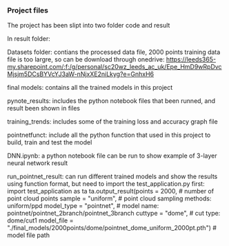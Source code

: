 ### Project files
The project has been slipt into two folder code and result

In result folder:

Datasets folder: contians the processed data file, 2000 points training data file is too largre, so can be download through onedrive: https://leeds365-my.sharepoint.com/:f:/g/personal/sc20wz_leeds_ac_uk/Epe_HmD9wRpDvcMjsjm5DCsBYVcYJ3aW-nNjxXE2niLkyg?e=GnhxH6

final models: contains all the trained models in this project

pynote_results: includes the python notebook files that been runned, and result been shown in files

training_trends: includes some of the training loss and accuracy graph file

pointnetfunct: include all the python function that used in this project to build, train and test the model

DNN.ipynb: a python notebook file can be run to show example of 3-layer neural network result

run_pointnet_result: can run different trained models and show the results using function format, but need to import the test_application.py first: import test_application as ta ta.output_result(points = 2000, # number of point cloud points sample = "uniform", # point cloud sampling methods: uniform/ppd model_type = "pointnet", # model name: pointnet/pointnet_2branch/pointnet_3branch cuttype = "dome", # cut type: dome/cut1 model_file = "./final_models/2000points/dome/pointnet_dome_uniform_2000pt.pth") # model file path
